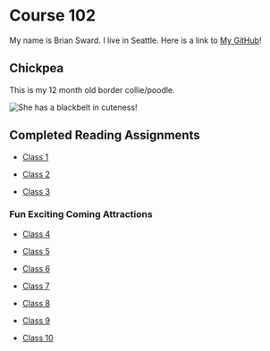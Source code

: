 # Course 102

My name is Brian Sward. I live in Seattle. Here is a link to [My GitHub](https://github.com/BrianSward)!

## Chickpea

This is my 12 month old border collie/poodle.

![She has a blackbelt in cuteness!](https://github.com/BrianSward/reading-notes/blob/main/PXL_20220609_153110554.PORTRAIT.jpg?raw=true "This is Chickpea")

## Completed Reading Assignments

- [Class 1](class1.md)

- [Class 2](class2.md)

- [Class 3](class3.md)

### Fun Exciting Coming Attractions

- [Class 4](class4.md)

- [Class 5](class5.md)

- [Class 6](class6.md)

- [Class 7](class7.md)

- [Class 8](class8.md)

- [Class 9](class9.md)

- [Class 10](class10.md)
